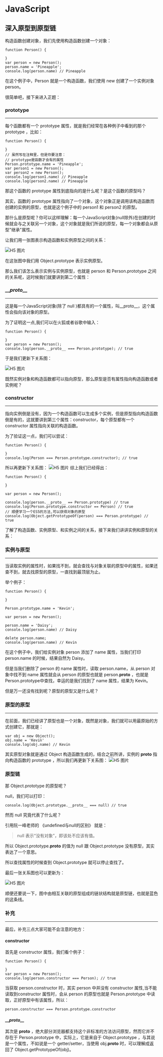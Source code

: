 # JavaScript

## 深入原型到原型链

构造函数创建对象，我们先使用构造函数创建一个对象：

````
function Person() {

}
var person = new Person();
person.name = 'Pineapple';
console.log(person.name) // Pineapple
````

在这个例子中，Person 就是一个构造函数，我们使用 new 创建了一个实例对象 person。

很简单吧，接下来进入正题：

### prototype
---
每个函数都有一个 prototype 属性，就是我们经常在各种例子中看到的那个 prototype ，比如：
````
function Person() {

}
// 虽然写在注释里，但是你要注意：
// prototype是函数才会有的属性
Person.prototype.name = 'Pineapple';
var person1 = new Person();
var person2 = new Person();
console.log(person1.name) // Pineapple
console.log(person2.name) // Pineapple
````
那这个函数的 prototype 属性到底指向的是什么呢？是这个函数的原型吗？

其实，函数的 prototype 属性指向了一个对象，这个对象正是调用该构造函数而创建的实例的原型，也就是这个例子中的 person1 和 person2 的原型。

那什么是原型呢？你可以这样理解：每一个JavaScript对象(null除外)在创建的时候就会与之关联另一个对象，这个对象就是我们所说的原型，每一个对象都会从原型"继承"属性。

让我们用一张图表示构造函数和实例原型之间的关系：

![H5 图片](./images/mark-prototype.png)

在这张图中我们用 Object.prototype 表示实例原型。

那么我们该怎么表示实例与实例原型，也就是 person 和 Person.prototype 之间的关系呢，这时候我们就要讲到第二个属性：

### \_\__proto\_\__
---

这是每一个JavaScript对象(除了 null )都具有的一个属性，叫__proto__，这个属性会指向该对象的原型。

为了证明这一点,我们可以在火狐或者谷歌中输入：

````
function Person() {

}
var person = new Person();
console.log(person.__proto__ === Person.prototype); // true
````

于是我们更新下关系图：

![H5 图片](./images/mark-proto.png)

既然实例对象和构造函数都可以指向原型，那么原型是否有属性指向构造函数或者实例呢？

### constructor
---

指向实例倒是没有，因为一个构造函数可以生成多个实例，但是原型指向构造函数倒是有的，这就要讲到第三个属性：constructor，每个原型都有一个 constructor 属性指向关联的构造函数。

为了验证这一点，我们可以尝试：

````
function Person() {

}
console.log(Person === Person.prototype.constructor); // true
````
所以再更新下关系图：
![H5 图片](./images/mark-constructor.png)
综上我们已经得出：
````
function Person() {

}

var person = new Person();

console.log(person.__proto__ == Person.prototype) // true
console.log(Person.prototype.constructor == Person) // true
// 顺便学习一个ES5的方法,可以获得对象的原型
console.log(Object.getPrototypeOf(person) === Person.prototype) // true
````
了解了构造函数、实例原型、和实例之间的关系，接下来我们讲讲实例和原型的关系：

### 实例与原型
---

当读取实例的属性时，如果找不到，就会查找与对象关联的原型中的属性，如果还查不到，就去找原型的原型，一直找到最顶层为止。

举个例子：

````
function Person() {

}

Person.prototype.name = 'Kevin';

var person = new Person();

person.name = 'Daisy';
console.log(person.name) // Daisy

delete person.name;
console.log(person.name) // Kevin
````
在这个例子中，我们给实例对象 person 添加了 name 属性，当我们打印 person.name 的时候，结果自然为 Daisy。

但是当我们删除了 person 的 name 属性时，读取 person.name，从 person 对象中找不到 name 属性就会从 person 的原型也就是 person.__proto__ ，也就是 Person.prototype中查找，幸运的是我们找到了 name 属性，结果为 Kevin。

但是万一还没有找到呢？原型的原型又是什么呢？

### 原型的原型
---

在前面，我们已经讲了原型也是一个对象，既然是对象，我们就可以用最原始的方式创建它，那就是：

````
var obj = new Object();
obj.name = 'Kevin'
console.log(obj.name) // Kevin
````
其实原型对象就是通过 Object 构造函数生成的，结合之前所讲，实例的 __proto__ 指向构造函数的 prototype ，所以我们再更新下关系图：
![H5 图片](./images/mark-proto-prototype.png)

### 原型链

那 Object.prototype 的原型呢？

null，我们可以打印：

````
console.log(Object.prototype.__proto__ === null) // true
````
然而 null 究竟代表了什么呢？

引用阮一峰老师的 《undefined与null的区别》 就是：

> null 表示“没有对象”，即该处不应该有值。
 
所以 Object.prototype.__proto__ 的值为 null 跟 Object.prototype 没有原型，其实表达了一个意思。

所以查找属性的时候查到 Object.prototype 就可以停止查找了。

最后一张关系图也可以更新为：

![H5 图片](./images/mark-prototypeEnd.png)

顺便还要说一下，图中由相互关联的原型组成的链状结构就是原型链，也就是蓝色的这条线。

### 补充
---

最后，补充三点大家可能不会注意的地方：

#### constructor

首先是 constructor 属性，我们看个例子：

````
function Person() {

}
var person = new Person();
console.log(person.constructor === Person); // true
````

当获取 person.constructor 时，其实 person 中并没有 constructor 属性,当不能读取到constructor 属性时，会从 person 的原型也就是 Person.prototype 中读取，正好原型中有该属性，所以：

````
person.constructor === Person.prototype.constructor
````

#### \_\__proto\_\__
其次是 __proto__ ，绝大部分浏览器都支持这个非标准的方法访问原型，然而它并不存在于 Person.prototype 中，实际上，它是来自于 Object.prototype ，与其说是一个属性，不如说是一个 getter/setter，当使用 obj.__proto__ 时，可以理解成返回了 Object.getPrototypeOf(obj)。
